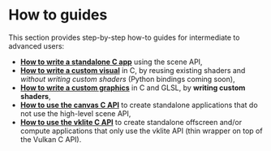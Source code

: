 # How to guides

This section provides step-by-step how-to guides for intermediate to advanced users:

* [**How to write a standalone C app**](standalone_scene.md) using the scene API,
* [**How to write a custom visual**](visual.md) in C, by reusing existing shaders and *without writing custom shaders* (Python bindings coming soon),
* [**How to write a custom graphics**](graphics.md) in C and GLSL, by **writing custom shaders**,
* [**How to use the canvas C API**](standalone_canvas.md) to create standalone applications that do not use the high-level scene API,
* [**How to use the vklite C API**](standalone_vklite.md) to create standalone offscreen and/or compute applications that only use the vklite API (thin wrapper on top of the Vulkan C API).
